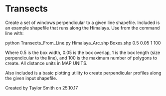 # Transects
Create a set of windows perpendicular to a given line shapefile. Included is an example shapefile that runs along the Himalaya. Use from the command line with: 

python Transects_From_Line.py Himalaya_Arc.shp Boxes.shp 0.5 0.05 1 100

Where 0.5 is the box width, 0.05 is the box overlap, 1 is the box length (size perpendicular to the line), and 100 is the maximum number of polygons to create. All distance units in MAP UNITS.

Also included is a basic plotting utility to create perpendicular profiles along the given input shapefile.

Created by Taylor Smith on 25.10.17
